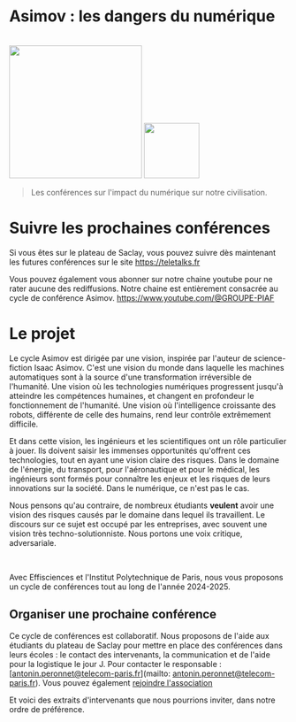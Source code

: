 # Asimov : les dangers du numérique

<br>

<img src="logo_asimov.png" class="d-block mx-auto" height="240em"/>
<img src="Logo-IP-Paris-carré-HD.png" class="d-block mx-auto" height="100em"/>

> Les conférences sur l'impact du numérique sur notre civilisation.

# Suivre les prochaines conférences

Si vous êtes sur le plateau de Saclay, vous pouvez suivre dès maintenant les futures conférences sur le site <https://teletalks.fr>

Vous pouvez également vous abonner sur notre chaine youtube pour ne rater aucune des rediffusions. Notre chaine est entièrement consacrée au cycle de conférence Asimov. <https://www.youtube.com/@GROUPE-PIAF>


# Le projet

Le cycle Asimov est dirigée par une vision, inspirée par l'auteur de science-fiction Isaac Asimov.
C'est une vision du monde dans laquelle les machines automatiques sont à la source d'une transformation irréversible de l'humanité. Une vision où les technologies numériques progressent jusqu'à atteindre les compétences humaines, et changent en profondeur le fonctionnement de l'humanité. Une vision où l'intelligence croissante des robots, différente de celle des humains, rend leur contrôle extrêmement difficile.

Et dans cette vision, les ingénieurs et les scientifiques ont un rôle particulier à jouer. Ils doivent saisir les immenses opportunités qu'offrent ces technologies, tout en ayant une vision claire des risques. Dans le domaine de l'énergie, du transport, pour l'aéronautique et pour le médical, les ingénieurs sont formés pour connaître les enjeux et les risques de leurs innovations sur la société. Dans le numérique, ce n'est pas le cas.

Nous pensons qu'au contraire, de nombreux étudiants **veulent** avoir une vision des risques causés par le domaine dans lequel ils travaillent. Le discours sur ce sujet est occupé par les entreprises, avec souvent une vision très techno-solutionniste. Nous portons une voix critique, adversariale.

&nbsp;

Avec Effisciences et l'Institut Polytechnique de Paris, nous vous proposons un cycle de conférences tout au long de l'année 2024-2025.

## Organiser une prochaine conférence

Ce cycle de conférences est collaboratif.
Nous proposons de l'aide aux étudiants du plateau de Saclay pour mettre en place des conférences dans leurs écoles : le contact des intervenants, la communication et de l'aide pour la logistique le jour J.
Pour contacter le responsable : [antonin.peronnet@telecom-paris.fr](mailto: antonin.peronnet@telecom-paris.fr). Vous pouvez également [rejoindre l'association](/contact.html)


Et voici des extraits d'intervenants que nous pourrions inviter, dans notre ordre de préférence.
